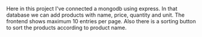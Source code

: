 Here in this project I've connected a mongodb using express. In that database we can add products with name, price, quantity and unit. 
The frontend shows maximum 10 entries per page. Also there is a sorting button to sort the products according to product name.
